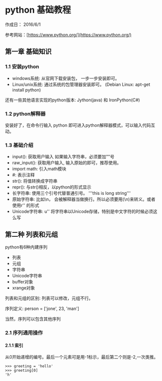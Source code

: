# python 基础教程 #

作成日： 2016/6/1

参考网站：[https://www.python.org/](https://www.python.org/)


## 第一章 基础知识 ##
### 1.1 安装python ###

- windows系统: 从官网下载安装包， 一步一步安装即可。
- Linux/unix系统: 通过系统的包管理器安装即可。 (Debian Linux: apt-get install python)

还有一些其他语言实现的python版本: Jython(java) 和 IronPython(C#)

### 1.2 python解释器 ###
安装好了，在命令行输入 python 即可进入python解释器模式，可以输入代码互动。

### 1.3 基础介绍 ###

- input():  获取用户输入  如果输入字符串，必须要加""号
- raw_input():  获取用户输入, 输入原始的即可，推荐使用。
- import math: 引入math模块
- #: 表示注释
- str():  将值转换成字符串
- repr(): 与str()相反，以python的形式显示
- 长字符串:  使用三个引号代替普通引号。  '''this is long string'''
- 原始字符串: 比如\n， 会被解释器当做换行。所以必须要用\(\\n)来转义。或者使用r'' 的形式
- Unicode字符串:  u'' 将字符串以Unicode存储，特别是中文字符的时候必须这么写


## 第二种 列表和元组 ##

python有6种内建序列

- 列表
- 元组
- 字符串
- Unicode字符串
- buffer对象
- xrange对象

列表和元组的区别: 列表可以修改，元组不行。

序列定义: person = ['jone', 23, 'man'] 

当然，序列可以包含其他序列

### 2.1 序列通用操作 ###
#### 2.1.1 索引 ####
从0开始递增的编号。最后一个元素可是用-1标示，最后第二个则是-2,一次类推。

    >>> greeting = 'hello'
    >>> greeting[0]
    'h'



